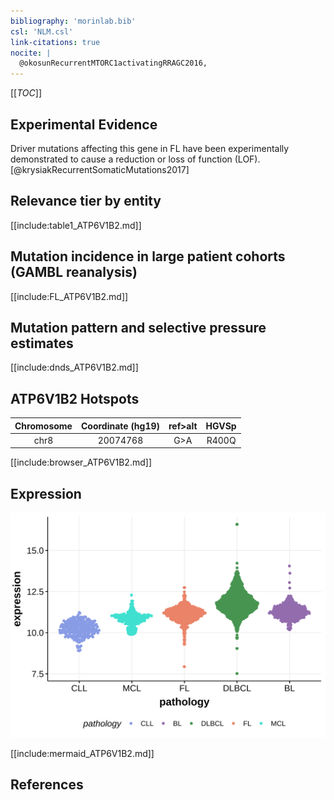 ```yaml
---
bibliography: 'morinlab.bib'
csl: 'NLM.csl'
link-citations: true
nocite: |
  @okosunRecurrentMTORC1activatingRRAGC2016, 
---
```

[[_TOC_]]


## Experimental Evidence

Driver mutations affecting this gene in FL have been experimentally demonstrated to cause a reduction or loss of function (LOF).[@krysiakRecurrentSomaticMutations2017]

## Relevance tier by entity

[[include:table1_ATP6V1B2.md]]

## Mutation incidence in large patient cohorts (GAMBL reanalysis)

[[include:FL_ATP6V1B2.md]]

## Mutation pattern and selective pressure estimates

[[include:dnds_ATP6V1B2.md]]

## ATP6V1B2 Hotspots

| Chromosome |Coordinate (hg19) | ref>alt | HGVSp | 
 | :---:| :---: | :--: | :---: |
| chr8 | 20074768 | G>A | R400Q |

[[include:browser_ATP6V1B2.md]]

## Expression
![](images/gene_expression/ATP6V1B2_by_pathology.svg)
<!-- ORIGIN: okosunRecurrentMTORC1activatingRRAGC2016a -->
<!-- FL: okosunRecurrentMTORC1activatingRRAGC2016a -->

[[include:mermaid_ATP6V1B2.md]]

## References
